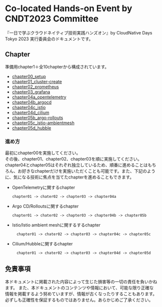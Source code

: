 # Co-located Hands-on Event by CNDT2023 Committee
『一日で学ぶクラウドネイティブ技術実践ハンズオン』by CloudNative Days Tokyo 2023 実行委員会のドキュメントです。

## Chapter
準備用chapter1＋全10chapterから構成されています。
- [chapter00_setup](./chapter00_setup/)
- [chapter01_cluster-create](./chapter01_cluster-create/)
- [chapter02_prometheus](./chapter02_prometheus/)
- [chapter03_grafana](./chapter03_grafana/)
- [chapter04a_opentelemetry](./chapter04a_opentelemetry/)
- [chapter04b_argocd](./chapter04b_argocd/)
- [chapter04c_istio](./chapter04c_istio/)
- [chapter04d_cilium](./chapter04d_cilium/)
- [chapter05b_argo-rollouts](./chapter05b_argo-rollouts/)
- [chapter05c_istio-ambientmesh](./chapter05c_istio-ambientmesh/)
- [chapter05d_hubble](./chapter05d_hubble/)

### 進め方
最初にchapter00を実施してください。<br>
その後、chapter01、chapter02、chapter03を順に実施してください。<br>
chapter04とchapter05はそれぞれ独立しているため、順番に進めることはもちろん、お好きなchapterだけを実施いただくことも可能です。また、下記のように、気になる技術に焦点を当てたchapterを進めることもできます。

- OpenTelemetryに関するchapter
  ```plain text
  chapter01 -> chater02 -> chapter03 -> chapter04a
  ```

- Argo CD/Rolloutsに関するchapter
  ```plain text
  chapter01 -> chater02 -> chapter03 -> chapter04b -> chapter05b
  ```

- Istio/Istio ambient meshに関するするchapter
  ```plain text
    chapter01 -> chater02 -> chapter03 -> chapter04c -> chapter05c
  ```

- Cilium/Hubbleに関するchapter
  ```plain text
    chapter01 -> chater02 -> chapter03 -> chapter04d -> chapter05d
  ```

## 免責事項
本ドキュメントに掲載された内容によって生じた損害等の一切の責任を負いかねます。
また、本ドキュメントのコンテンツや情報において、可能な限り正確な情報を掲載するよう努めていますが、情報が古くなったりすることもあります。必ずしも正確性を保証するものではありません。あらかじめご了承ください。
